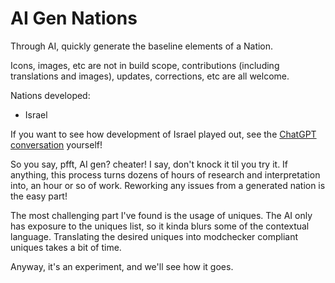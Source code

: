 # AI Gen Nations
Through AI, quickly generate the baseline elements of a Nation.

Icons, images, etc are not in build scope, contributions (including translations and images), updates, corrections, etc are all welcome.

Nations developed:
- Israel

If you want to see how development of Israel played out, see the [ChatGPT conversation](https://chatgpt.com/share/6749604f-d848-8013-b02c-c46c45654e1b) yourself!

So you say, pfft, AI gen? cheater! I say, don't knock it til you try it. If anything, this process turns dozens of hours of research and interpretation into, an hour or so of work. Reworking any issues from a generated nation is the easy part!

The most challenging part I've found is the usage of uniques. The AI only has exposure to the uniques list, so it kinda blurs some of the contextual language. Translating the desired uniques into modchecker compliant uniques takes a bit of time.

Anyway, it's an experiment, and we'll see how it goes.
